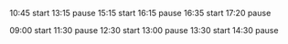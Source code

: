 10:45 start
13:15 pause
15:15 start
16:15 pause
16:35 start
17:20 pause

09:00 start
11:30 pause
12:30 start
13:00 pause
13:30 start
14:30 pause

